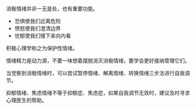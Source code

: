 消极情绪并非一无是处，也有重要功能。

- 恐惧使我们远离危险
- 愤怒使我们澄清边界
- 忧郁使我们慢下来向内看

积极心理学称之为保护性情绪。

情绪精力是动力源，不要一味想着摆脱消灭消极情绪，要学会更好接纳管理它们。

当觉察到消极情绪时，可以尝试暂停情绪、解离情绪、转换情绪三步法进行自我调节。

抑郁情绪、焦虑情绪不等于抑郁症、焦虑症，如果自我调节无效时，建议及时寻求心理医生的帮助。
